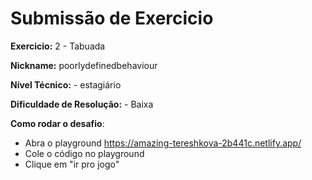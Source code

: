 # Submissão de Exercicio

**Exercicio:** 2 - Tabuada

**Nickname:** poorlydefinedbehaviour

**Nível Técnico:** - estagiário

**Dificuldade de Resolução:** - Baixa

**Como rodar o desafio**:

- Abra o playground https://amazing-tereshkova-2b441c.netlify.app/
- Cole o código no playground
- Clique em "ir pro jogo"
